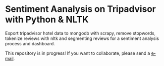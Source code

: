 # Sentiment Aanalysis on Tripadvisor with Python & NLTK
Export tripadvisor hotel data to mongodb with scrapy, 
remove stopwords, tokenize reviews with nltk and segmenting reviews for a sentiment analysis process and dashboard.

This repository is in progress! If you want to collaborate, please send a <a href="mailto:uenvert90@googlemail.com">e-mail</a>. 
